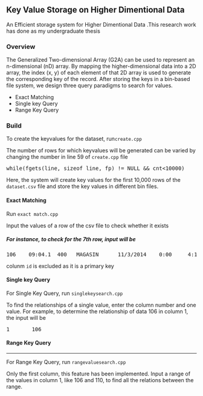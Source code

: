 ## Key Value Storage on Higher Dimentional Data

An Efficient storage system for Higher Dimentional Data .This research work has done as my undergraduate thesis

### Overview


The Generalized Two-dimensional Array (G2A) can be used to represent an n-dimensional (nD) array. By mapping the higher-dimensional data into a 2D array, the index (x, y) of each element of that 2D array is used to generate the corresponding key of the record. After storing the keys in a bin-based file system, we design three query paradigms to search for values.
- Exact Matching
- Single key Query
- Range Key Query



### Build

To create the keyvalues for the dataset, run`create.cpp`

The number of rows for which keyvalues will be generated can be varied by changing the number in line 59 of `create.cpp` file
<pre>
while(fgets(line, sizeof line, fp) != NULL && cnt<10000)
</pre>

Here, the system will create key values for the first 10,000 rows of the `dataset.csv` file and store the key values in different bin files.


#### Exact Matching


Run `exact match.cpp`

Input the values of a row of the csv file to check whether it exists 

##### For instance, to check for the 7th row, input will be 
<pre>
106	   09:04.1	400	  MAGASIN	   11/3/2014    0:00  	 4:18:44  	  PM
</pre>
colunm `id` is excluded as it is a primary key


#### Single key Query 


For Single Key Query, run `singlekeysearch.cpp`

To find the relationships of a single value, enter the column number and one value.
For example, to determine the relationship of data 106 in column 1, the input will be
<pre>
1       106	   
</pre>

#### Range Key Query
----------------------
For Range Key Query, run `rangevaluesearch.cpp`

Only the first column, this feature has been implemented.
Input a range of the values in column 1, like 106 and 110, to find all the relations between the range.
